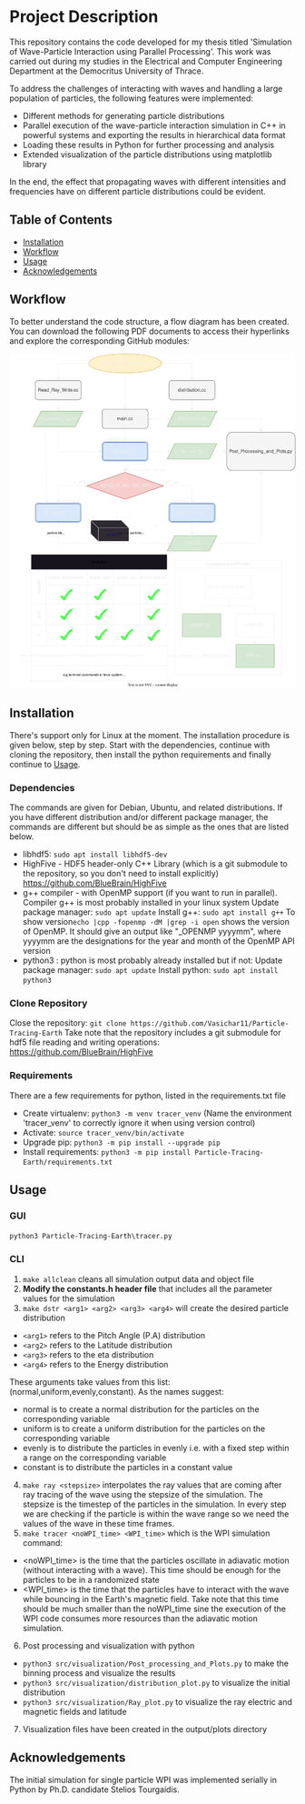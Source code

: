# Project Description
This repository contains the code developed for my thesis titled 'Simulation of Wave-Particle Interaction using Parallel Processing'. This work was carried out during my studies in the Electrical and Computer Engineering Department at the Democritus University of Thrace.

To address the challenges of interacting with waves and handling a large population of particles, the following features were implemented:

- Different methods for generating particle distributions
- Parallel execution of the wave-particle interaction simulation in C++ in powerful systems and exporting the results in hierarchical data format
- Loading these results in Python for further processing and analysis
- Extended visualization of the particle distributions using matplotlib library

In the end, the effect that propagating waves with different intensities and frequencies have on different particle distributions could be evident.


## Table of Contents

- [Installation](#installation)
- [Workflow](#workflow)
- [Usage](#usage)
- [Acknowledgements](#acknowledgements)

## Workflow

To better understand the code structure, a flow diagram has been created. You can download the following PDF documents to access their hyperlinks and explore the corresponding GitHub modules:

![code](./doc/code.drawio.svg)


## Installation
There's support only for Linux at the moment. The installation procedure is given below, step by step. Start with the dependencies, continue with cloning the repository, then install the python requirements and finally continue to [Usage](#usage).
### Dependencies
The commands are given for Debian, Ubuntu, and related distributions. If you have different distribution and/or different package manager, the commands are different but should be as simple as the ones that are listed below.
- libhdf5: ```sudo apt install libhdf5-dev```
- HighFive - HDF5 header-only C++ Library (which is a git submodule to the repository, so you don't need to install explicitly)
https://github.com/BlueBrain/HighFive
- g++ compiler - with OpenMP support (if you want to run in parallel). Compiler g++ is most probably installed in your linux system 
Update package manager: ```sudo apt update```
Install g++: ```sudo apt install g++```
To show version```echo |cpp -fopenmp -dM |grep -i open``` shows the version of OpenMP.
It should give an output like "_OPENMP yyyymm", where yyyymm are the designations for the year and month of the OpenMP API version
- python3  : python is most probably already installed but if not: 
Update package manager: ```sudo apt update```
Install python: ```sudo apt install python3```
### Clone Repository
Close the repository: ```git clone https://github.com/Vasichar11/Particle-Tracing-Earth```
Take note that the repository includes a git submodule for hdf5 file reading and writing operations:
https://github.com/BlueBrain/HighFive
### Requirements
There are a few requirements for python, listed in the requirements.txt file
- Create virtualenv: ```python3 -m venv tracer_venv``` (Name the environment 'tracer_venv' to correctly ignore it when using version control)
- Activate: ```source tracer_venv/bin/activate``` 
- Upgrade pip: ```python3 -m pip install --upgrade pip```
- Install requirements: ```python3 -m pip install Particle-Tracing-Earth/requirements.txt``` 

## Usage

### GUI
```python3 Particle-Tracing-Earth\tracer.py```
### CLI
1) ```make allclean``` cleans all simulation output data and object file
2) **Modify the constants.h header file** that includes all the parameter values for the simulation
3) ```make dstr <arg1> <arg2> <arg3> <arg4>``` will create the desired particle distribution
- ```<arg1>``` refers to the Pitch Angle (P.A) distribution 
- ```<arg2>``` refers to the Latitude distribution 
- ```<arg3>``` refers to the eta distribution 
- ```<arg4>``` refers to the Energy distribution 

These arguments take values from this list: (normal,uniform,evenly,constant). 
As the names suggest:

- normal is to create a normal distribution for the particles on the corresponding variable
- uniform is to create a uniform distribution for the particles on the corresponding variable
- evenly is to distribute the particles in evenly i.e. with a fixed step within a range on the corresponding variable
- constant is to distribute the particles in a constant value
4) ```make ray <stepsize>``` interpolates the ray values that are coming after ray tracing of the wave using the stepsize of the simulation. The stepsize is the timestep of the particles in the simulation. In every step we are checking if the particle is within the wave range so we need the values of the wave in these time frames.
5) ```make tracer <noWPI_time> <WPI_time>``` which is the WPI simulation command:
- <noWPI_time> is the time that the particles oscillate in adiavatic motion (without interacting with a wave). This time should be enough for the particles to be in a randomized state
- <WPI_time> is the time that the particles have to interact with the wave while bouncing in the Earth's magnetic field. Take note that this time should be much smaller than the noWPI_time sine the execution of the WPI code consumes more resources than the adiavatic motion simulation.
6) Post processing and visualization with python
- ```python3 src/visualization/Post_processing_and_Plots.py``` to make the binning process and visualize the results
- ```python3 src/visualization/distribution_plot.py``` to visualize the initial distribution
- ```python3 src/visualization/Ray_plot.py``` to visualize the ray electric and magnetic fields and latitude 
7) Visualization files have been created in the output/plots directory

## Acknowledgements
The initial simulation for single particle WPI was implemented serially in Python by Ph.D. candidate Stelios Tourgaidis.



